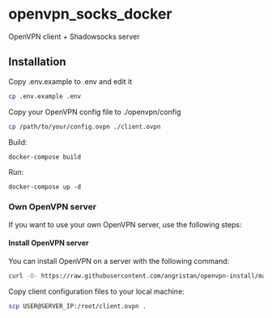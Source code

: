 # openvpn_socks_docker
OpenVPN client + Shadowsocks server


## Installation

Copy .env.example to .env and edit it
```bash
cp .env.example .env
```

Copy your OpenVPN config file to ./openvpn/config
```bash
cp /path/to/your/config.ovpn ./client.ovpn
```


Build:
```
docker-compose build
```

Run:
```
docker-compose up -d
```

### Own OpenVPN server

If you want to use your own OpenVPN server, use the following steps:


#### Install OpenVPN server

You can install OpenVPN on a server with the following command:
```bash
curl -O- https://raw.githubusercontent.com/angristan/openvpn-install/master/openvpn-install.sh && bash openvpn-install.sh
```

Copy client configuration files to your local machine:
```bash
scp USER@SERVER_IP:/root/client.ovpn .
```